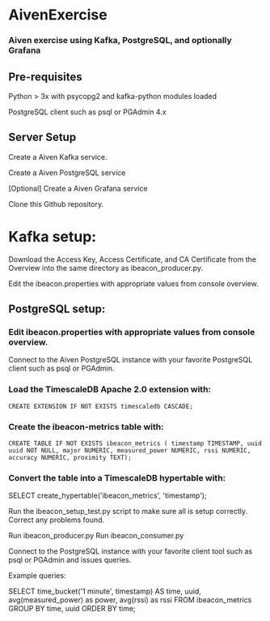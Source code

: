 # AivenExercise
### Aiven exercise using Kafka, PostgreSQL, and optionally Grafana

## Pre-requisites
Python > 3x with psycopg2 and kafka-python modules loaded

PostgreSQL client such as psql or PGAdmin 4.x

## Server Setup
Create a Aiven Kafka service. 

Create a Aiven PostgreSQL service

[Optional] Create a Aiven Grafana service

Clone this Github repository.

# Kafka setup:

Download the Access Key, Access Certificate, and CA Certificate from the Overview into the same directory as ibeacon_producer.py.

Edit the ibeacon.properties with appropriate values from console overview.

## PostgreSQL setup:

### Edit ibeacon.properties with appropriate values from console overview.

Connect to the Aiven PostgreSQL instance with your favorite PostgreSQL client such as psql or PGAdmin.

### Load the TimescaleDB Apache 2.0 extension  with:

`CREATE EXTENSION IF NOT EXISTS timescaledb CASCADE;` 

### Create the ibeacon-metrics table with:

`CREATE TABLE IF NOT EXISTS ibeacon_metrics (
  timestamp TIMESTAMP,
  uuid uuid NOT NULL,
  major NUMERIC,
  measured_power NUMERIC,
  rssi NUMERIC,
  accuracy NUMERIC,
  proximity TEXT);`

### Convert the table into a TimescaleDB hypertable with:

SELECT create_hypertable('ibeacon_metrics', 'timestamp'); 

Run the ibeacon_setup_test.py script to make sure all is setup correctly. Correct any problems found.

Run ibeacon_producer.py
Run ibeacon_consumer.py

Connect to the PostgreSQL instance with your favorite client tool such as psql or PGAdmin and issues queries.

Example queries:

  SELECT 
        time_bucket('1 minute', timestamp) AS time,
        uuid,
        avg(measured_power) as power,
        avg(rssi) as rssi
  FROM 
        ibeacon_metrics
  GROUP BY
        time, uuid
  ORDER BY
        time;




